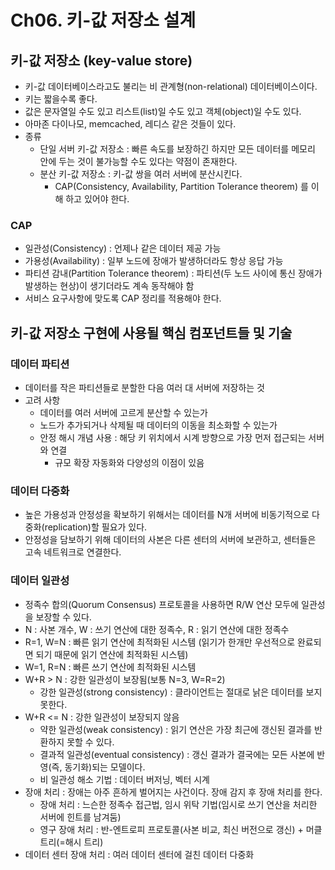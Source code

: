 # Ch06. 키-값 저장소 설계

## 키-값 저장소 (key-value store)
- 키-값 데이터베이스라고도 불리는 비 관계형(non-relational) 데이터베이스이다.
- 키는 짧을수록 좋다.
- 값은 문자열일 수도 있고 리스트(list)일 수도 있고 객체(object)일 수도 있다.
- 아마존 다이나모, memcached, 레디스 같은 것들이 있다.
- 종류
  - 단일 서버 키-값 저장소 : 빠른 속도를 보장하긴 하지만 모든 데이터를 메모리 안에 두는 것이 불가능할 수도 있다는 약점이 존재한다.
  - 분산 키-값 저장소 : 키-값 쌍을 여러 서버에 분산시킨다.
    - CAP(Consistency, Availability, Partition Tolerance theorem) 를 이해 하고 있어야 한다.

### CAP
- 일관성(Consistency) : 언제나 같은 데이터 제공 가능
- 가용성(Availability) : 일부 노드에 장애가 발생하더라도 항상 응답 가능
- 파티션 감내(Partition Tolerance theorem) : 파티션(두 노드 사이에 통신 장애가 발생하는 현상)이 생기더라도 계속 동작해야 함
- 서비스 요구사항에 맞도록 CAP 정리를 적용해야 한다. 

## 키-값 저장소 구현에 사용될 핵심 컴포넌트들 및 기술 
### 데이터 파티션 
- 데이터를 작은 파티션들로 분할한 다음 여러 대 서버에 저장하는 것
- 고려 사항
  - 데이터를 여러 서버에 고르게 분산할 수 있는가
  - 노드가 추가되거나 삭제될 때 데이터의 이동을 최소화할 수 있는가
  - 안정 해시 개념 사용 : 해당 키 위치에서 시계 방향으로 가장 먼저 접근되는 서버와 연결
    - 규모 확장 자동화와 다양성의 이점이 있음

### 데이터 다중화 
- 높은 가용성과 안정성을 확보하기 위해서는 데이터를 N개 서버에 비동기적으로 다중화(replication)할 필요가 있다.
- 안정성을 담보하기 위해 데이터의 사본은 다른 센터의 서버에 보관하고, 센터들은 고속 네트워크로 연결한다.

### 데이터 일관성 
- 정족수 합의(Quorum Consensus) 프로토콜을 사용하면 R/W 연산 모두에 일관성을 보장할 수 있다.
- N : 사본 개수, W : 쓰기 연산에 대한 정족수, R : 읽기 연산에 대한 정족수
- R=1, W=N : 빠른 읽기 연산에 최적화된 시스템 (읽기가 한개만 우선적으로 완료되면 되기 때문에 읽기 연산에 최적화된 시스템)
- W=1, R=N : 빠른 쓰기 연산에 최적화된 시스템
- W+R > N : 강한 일관성이 보장됨(보통 N=3, W=R=2)
  - 강한 일관성(strong consistency) : 클라이언트는 절대로 낡은 데이터를 보지 못한다. 
- W+R <= N : 강한 일관성이 보장되지 않음
  - 약한 일관성(weak consistency) : 읽기 연산은 가장 최근에 갱신된 결과를 반환하지 못할 수 있다.
  - 결과적 일관성(eventual consistency) : 갱신 결과가 결국에는 모든 사본에 반영(즉, 동기화)되는 모델이다.
  - 비 일관성 해소 기법 : 데이터 버저닝, 벡터 시계
- 장애 처리 : 장애는 아주 흔하게 벌어지는 사건이다. 장애 감지 후 장애 처리를 한다. 
  - 장애 처리 : 느슨한 정족수 접근법, 임시 위탁 기법(임시로 쓰기 연산을 처리한 서버에 힌트를 남겨둠) 
  - 영구 장애 처리 : 반-엔트로피 프로토콜(사본 비교, 최신 버전으로 갱신) + 머클 트리(=해시 트리)    
- 데이터 센터 장애 처리 : 여러 데이터 센터에 걸친 데이터 다중화 
 
